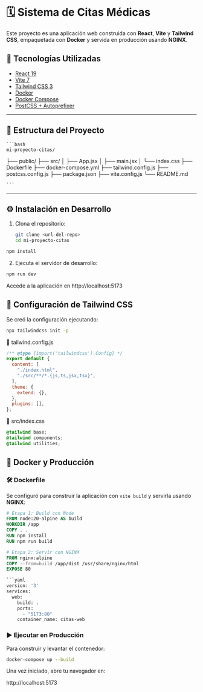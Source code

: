 # 🗓️ Sistema de Citas Médicas

Este proyecto es una aplicación web construida con **React**, **Vite** y **Tailwind CSS**, empaquetada con **Docker** y servida en producción usando **NGINX**.

## 🚀 Tecnologías Utilizadas

- [React 19](https://react.dev/)
- [Vite 7](https://vitejs.dev/)
- [Tailwind CSS 3](https://tailwindcss.com/)
- [Docker](https://www.docker.com/)
- [Docker Compose](https://docs.docker.com/compose/)
- [PostCSS + Autoprefixer](https://github.com/postcss/postcss)

---

## 📁 Estructura del Proyecto

    ```bash
    mi-proyecto-citas/
├── public/
├── src/
│ ├── App.jsx
│ ├── main.jsx
│ └── index.css
├── Dockerfile
├── docker-compose.yml
├── tailwind.config.js
├── postcss.config.js
├── package.json
├── vite.config.js
└── README.md

    ```


---

## ⚙️ Instalación en Desarrollo

1. Clona el repositorio:
   ```bash
   git clone <url-del-repo>
   cd mi-proyecto-citas

```bash 
npm install
```

2. Ejecuta el servidor de desarrollo:

```bash 
npm run dev

```

Accede a la aplicación en http://localhost:5173

## 🎨 Configuración de Tailwind CSS

Se creó la configuración ejecutando:

```bash
npx tailwindcss init -p
````

📄 tailwind.config.js

```js
/** @type {import('tailwindcss').Config} */
export default {
  content: [
    "./index.html",
    "./src/**/*.{js,ts,jsx,tsx}",
  ],
  theme: {
    extend: {},
  },
  plugins: [],
};

```

🧾 src/index.css
```css
@tailwind base;
@tailwind components;
@tailwind utilities;

```

## 🐳 Docker y Producción

### 🛠 Dockerfile

Se configuró para construir la aplicación con `vite build` y servirla usando **NGINX**:

```Dockerfile
# Etapa 1: Build con Node
FROM node:20-alpine AS build
WORKDIR /app
COPY . .
RUN npm install
RUN npm run build

# Etapa 2: Servir con NGINX
FROM nginx:alpine
COPY --from=build /app/dist /usr/share/nginx/html
EXPOSE 80

```yaml
version: '3'
services:
  web:
    build: .
    ports:
      - "5173:80"
    container_name: citas-web

```
### ▶️ Ejecutar en Producción

Para construir y levantar el contenedor:

```bash
docker-compose up --build
````

Una vez iniciado, abre tu navegador en:

http://localhost:5173
